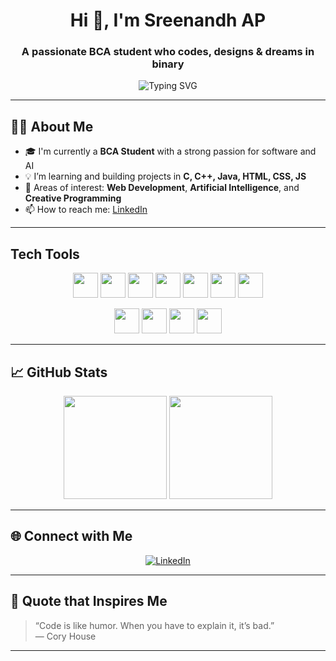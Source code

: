 <!-- Profile README -->

<h1 align="center">Hi 👋, I'm Sreenandh AP</h1>
<h3 align="center">A passionate BCA student who codes, designs & dreams in binary</h3>

<p align="center">
  <img src="https://readme-typing-svg.demolab.com?font=Fira+Code&duration=3000&pause=1000&color=58A6FF&center=true&vCenter=true&width=435&lines=Aspiring+Software+Engineer;Loves+Programming+%26+Web+Design;Exploring+AI+and+Smart+Tech" alt="Typing SVG" />
</p>

---

## 🧑‍🎓 About Me

- 🎓 I'm currently a **BCA Student** with a strong passion for software and AI  
- 💡 I’m learning and building projects in **C, C++, Java, HTML, CSS, JS**  
- 🚀 Areas of interest: **Web Development**, **Artificial Intelligence**, and **Creative Programming**  
- 📫 How to reach me: [LinkedIn](https://www.linkedin.com/in/sreenandh-ap-861189252)

---

## Tech Tools



<p align="center">
  <img src="https://img.icons8.com/color/48/000000/c-programming.png" width="40" height="40"/>
  <img src="https://cdn.jsdelivr.net/gh/devicons/devicon/icons/cplusplus/cplusplus-original.svg" width="40" height="40"/>
  <img src="https://cdn.jsdelivr.net/gh/devicons/devicon/icons/java/java-original.svg" width="40" height="40"/>
  <img src="https://cdn.jsdelivr.net/gh/devicons/devicon/icons/html5/html5-original.svg" width="40" height="40"/>
  <img src="https://cdn.jsdelivr.net/gh/devicons/devicon/icons/css3/css3-original.svg" width="40" height="40"/>
  <img src="https://cdn.jsdelivr.net/gh/devicons/devicon/icons/javascript/javascript-original.svg" width="40" height="40"/>
  <img src="https://cdn.jsdelivr.net/gh/devicons/devicon/icons/python/python-original.svg" width="40" height="40"/>
</p>



<p align="center">
  <img src="https://cdn.jsdelivr.net/gh/devicons/devicon/icons/vscode/vscode-original.svg" width="40" height="40"/>
  <img src="https://cdn.jsdelivr.net/gh/devicons/devicon/icons/git/git-original.svg" width="40" height="40"/>
  <img src="https://cdn.jsdelivr.net/gh/devicons/devicon/icons/github/github-original.svg" width="40" height="40"/>
  <img src="https://cdn.jsdelivr.net/gh/devicons/devicon/icons/wordpress/wordpress-original.svg" width="40" height="40"/>
</p>

---

## 📈 GitHub Stats

<p align="center">
  <img src="https://github-readme-stats.vercel.app/api?username=apsreenandh&show_icons=true&theme=tokyonight&hide=prs" height="165">
  <img src="https://github-readme-stats.vercel.app/api/top-langs/?username=apsreenandh&layout=compact&theme=tokyonight" height="165">
</p>

---

## 🌐 Connect with Me

<p align="center">
  <a href="https://www.linkedin.com/in/sreenandh-ap-861189252">
    <img alt="LinkedIn" src="https://img.shields.io/badge/LinkedIn-blue?style=for-the-badge&logo=linkedin&logoColor=white" />
  </a>
</p>

---

## 🎯 Quote that Inspires Me

> “Code is like humor. When you have to explain it, it’s bad.”  
> — Cory House

---
